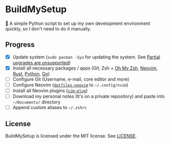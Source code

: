 # BuildMySetup
:wrench: A simple Python script to set up my own development environment quickly, so I don't need to do it manually.

## Progress 

- [x] Update system (`sudo pacman -Syu` for updating the system. See [Partial upgrades are unsupported](https://wiki.archlinux.org/title/System_maintenance#Partial_upgrades_are_unsupported))
- [x] Install all necessary packages / apps (Git, Zsh + [Oh My Zsh](https://ohmyz.sh/#install), [Neovim](https://github.com/neovim/neovim/wiki/Installing-Neovim), [Rust](https://www.rust-lang.org/tools/install), [Python](https://www.python.org/downloads/), [Go](https://go.dev/dl/))
- [ ] Configure Git (Username, e-mail, core editor and more)
- [ ] Configure Neovim ([`dotfiles-neovim`](https://github.com/HicaroD/dotfiles-neovim) to `~/.config/nvim`)
- [ ] Install all Neovim plugins ([`vim-plug`](https://github.com/junegunn/vim-plug))
- [ ] Download my personal notes (It's on a private repository) and paste into `~/Documents/` directory
- [ ] Append custom aliases to `~/.zshrc`

## License
BuildMySetup is licensed under the MIT license. See [LICENSE](LICENSE).
